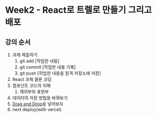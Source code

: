 # Week2 - React로 트렐로 만들기 그리고 배포

## 강의 순서
1. 과제 제출하기
   1. git add [작업한 내용]
   2. git commit [작업한 내용 기록]
   3. git push [작업한 내용을 원격 저장소에 저장]
2. React 과제 클론 코딩
3. 컴포넌트 코드의 이해
   1. 제어부와 표현부
4. 데이터의 저장 방법을 바꿔보기
5. [Drag and Drop](https://www.npmjs.com/package/react-beautiful-dnd)을 넣어보자
6. next deploy(with vercel)
